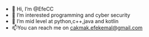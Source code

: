 - 👋 Hi, I’m @EfeCC
- 👀 I’m interested programming and cyber security
- 🌱 I’m mid level at python,c++,java and kotlin 
- 📫You can reach me on cakmak.efekemal@gmail.com

<!---
EfeCC/EfeCC is a ✨ special ✨ repository because its `README.md` (this file) appears on your GitHub profile.
You can click the Preview link to take a look at your changes.
--->
